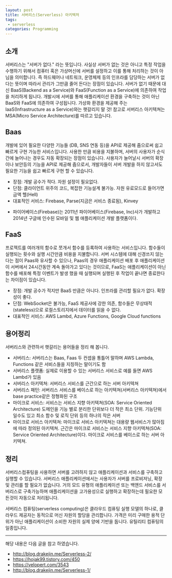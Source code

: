 ```yaml
---
layout: post
title: 서버리스(Serverless) 아키텍처
tags:
 - serverless
categories: Programming
---
```


## 소개
서버리스는 "서버가 없다." 라는 뜻입니다. 사실상 서버가 없는 것은 아니고 특정 작업을 수행하기 위해서 컴퓨터 혹은 가상머신에 서버를 설정하고 이를 통해 처리하는 것이 아님을 의미합니다. 즉 하드웨어나 네트워크, 운영체제 등의 인프라를 담당하는 서버가 없다는 뜻이며 따라서 관리가 그만큼 줄어 든다는 장점이 있습니다. 서버가 없기 때문에 대신 BaaS(Backend as a Service)와 FaaS(Function as a Service)에 의존하여 작업을 처리하게 됩니다. 개발시에 서버를 통해 애플리케이션 환경을 구축하는 것이 아닌 BaaS와 FaaS에 의존하여 구성됩니다. 가상화 환경을 제공해 주는 IaaS(Infrastructure as a Service)와는 햇갈리지 말 것! 참고로 서버리스 아키텍쳐는 MSA(Micro Service Architecture)를 따르고 있습니다. 


## Baas
개발에 있어 필요한 다양한 기능들 (DB, SNS 연동 등)을 API로 제공해 줌으로써 쉽고 빠르게 구현 가능한 서비스입니다. 사용한 만큼 비용을 지불하며, 서버의 사용자가 순식간에 늘어나는 경우도 자동 확장되는 장점이 있습니다. 사용자가 늘어날시 서버의 확장이나 보안등의 기능을 API로 제공해 줌으로서, 개발자들이 서버 개발을 하지 않고서도 필요한 기능을 쉽고 빠르게 구현 할 수 있습니다.

- 장점: 개발 공수가 적다. 자원 설정이 필요없다.
- 단점: 클라이언트 위주의 코드, 복잡한 기능설계 불가능. 자원 유료모드로 들어가면 금액 헬(Hell)
- 대표적인 서비스: Firebase, Parse(지금은 서비스 종료됨), Kinvey

* 파이어베이스(Firebase)는 2011년 파이어베이스(Firebase, Inc)사가 개발하고 2014년 구글에 인수된 모바일 및 웹 애플리케이션 개발 플랫폼이다.

## FaaS
프로젝트를 여러개의 함수로 쪼개서 함수를 등록하여 사용하는 서비스입니다. 함수들이 실행되는 횟수와 실행 시간만큼 비용을 지불합니다. 서버 시스템에 대해 신경쓰지 않는 다는 점이 Paas와 유사할 수 있으나, Paas의 경우 애플리케이션 배포 후 애플리케이션이 서버에서 24시간동안 계속 돌아가고 있다는 것이므로, FaaS는 애플리케이션이 아닌 함수를 배포해 특정 이벤트가 발생 했을 때 실행되며 실행된 후 작업이 끝나면 종료한다는 차이점이 있습니다. 

- 장점: 개발 공수가 적지만 BaaS 만큼은 아니다. 인프라를 관리할 필요가 없다. 확장성이 좋다.
- 단점: WebSocket은 불가능, FaaS 제공사에 강한 의존, 함수들은 무상태적(stateless)으로 로컬스토리지에서 데이터를 읽을 수 없다.
- 대표적인 서비스: AWS Lambd, Azure Functions, Google Cloud functions

## 용어정리
서버리스와 관련하서 햇갈리는 용어들을 정리 해 봅니다.

- 서버리스: 서버리스는 Baas, Faas 두 컨셉을 통틀어 말하며 AWS Lambda, Functions 같은 서비스들을 지칭하는 말이기도 함
- 서버리스 플랫폼: 실제로 이용할 수 있는 서버리스 서비스로 예를 들면 AWS Lambd가 있음
- 서버리스 아키텍쳐: 서버리스 서비스를 근간으로 하는 서버 아키텍쳐
- 서버리스 패턴: 서버리스 서비스를 베이스로 하는 아키텍쳐(서버리스 아키텍쳐)에서 base practice같은 정형화된 구조
- 마이크로 서비스: 서비스는 서비스 지향 아키텍쳐(SOA: Service Oriented Architecture) 도메인을 기능 별로 분리한 단위보다 더 작은 최소 단위. 기능단위 일수도 있고 최소 함수 및 로직 단위 등의 하나의 작은 서버
- 마이크로 서비스 아키텍쳐: 마이크로 서비스 아키텍쳐는 대용량 웹서비스가 많아짐에 따라 정의된 아키텍쳐. 근간은 마이크로 서비스는 서비스 지향 아키텍쳐(SOA: Service Oriented Architecture)이다. 마이크로 서비스를 베이스로 하는 서버 아키텍쳐.

## 정리
서버리스컴퓨팅을 사용하면 서버를 고려하지 않고 애플리케이션과 서비스를 구축하고 실행할 수 있습니다. 서버리스 애플리케이션에서는 사용자가 서버를 프로비저닝, 확장 및 관리를 할 필요가 없습니다. 거의 모드 유형의 애플리케이션 또는 백앤드 서비스를 서버리스로 구축가능하며 애플리케이션을 고가용성으로 실행하고 확장하는데 필요한 모든것이 자동으로 처리됩니다. 

서버리스 컴퓨팅(serverless computing)은 클라우드 컴퓨팅 실행 모델의 하나로, 클라우드 제공자는 동적으로 머신 자원의 할당을 관리합니다. 가격은 미리 구매한 용적 단위가 아닌 애플리케이션이 소비한 자원의 실제 양에 기반을 둡니다. 유틸리티 컴퓨팅의 일종입니다.


----
해당 내용은 다음 글을 참고 하였습니다.
- http://blog.drakejin.me/Serverless-2/
- https://hojak99.tistory.com/450
- https://velopert.com/3543
- http://blog.drakejin.me/Serverless-1/